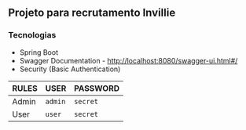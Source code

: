## Projeto para recrutamento Invillie

### Tecnologias

* Spring Boot
* Swagger Documentation - [http://localhost:8080/swagger-ui.html#/](http://localhost:8080/swagger-ui.html#/)
* Security (Basic Authentication)

|RULES      |USER       |PASSWORD  |
|-----------|-----------|----------|
|Admin      |`admin`    |`secret`  |
|User       |`user`     |`secret`  |

